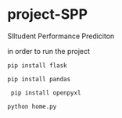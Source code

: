 # project-SPP
 Slltudent Performance Prediciton

in order to run the project 
```
pip install flask
```

```
pip install pandas
```
```
 pip install openpyxl
```

```
python home.py
```